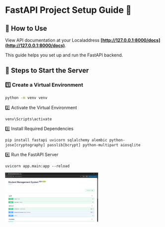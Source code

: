 # FastAPI Project Setup Guide 🚀
## 📖 How to Use
View API documentation at your Localaddress **[http://127.0.0.1:8000/docs](http://127.0.0.1:8000/docs)**.

This guide helps you set up and run the FastAPI backend.

## 🔧 Steps to Start the Server
### 1️⃣ Create a Virtual Environment
```sh
python -m venv venv
```

2️⃣ Activate the Virtual Environment
```
venv\Scripts\activate
```

3️⃣ Install Required Dependencies
```
pip install fastapi uvicorn sqlalchemy alembic python-jose[cryptography] passlib[bcrypt] python-multipart aiosqlite
```

4️⃣ Run the FastAPI Server
```
uvicorn app.main:app --reload

```
<img src="fastapi.png" alt="Alt Text" width="300" />

